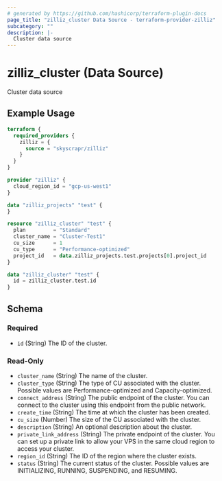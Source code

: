 ```yaml
---
# generated by https://github.com/hashicorp/terraform-plugin-docs
page_title: "zilliz_cluster Data Source - terraform-provider-zilliz"
subcategory: ""
description: |-
  Cluster data source
---
```


# zilliz_cluster (Data Source)

Cluster data source

## Example Usage

```terraform
terraform {
  required_providers {
    zilliz = {
      source = "skyscrapr/zilliz"
    }
  }
}

provider "zilliz" {
  cloud_region_id = "gcp-us-west1"
}

data "zilliz_projects" "test" {
}

resource "zilliz_cluster" "test" {
  plan         = "Standard"
  cluster_name = "Cluster-Test1"
  cu_size      = 1
  cu_type      = "Performance-optimized"
  project_id   = data.zilliz_projects.test.projects[0].project_id
}

data "zilliz_cluster" "test" {
  id = zilliz_cluster.test.id
}
```

<!-- schema generated by tfplugindocs -->
## Schema

### Required

- `id` (String) The ID of the cluster.

### Read-Only

- `cluster_name` (String) The name of the cluster.
- `cluster_type` (String) The type of CU associated with the cluster. Possible values are Performance-optimized and Capacity-optimized.
- `connect_address` (String) The public endpoint of the cluster. You can connect to the cluster using this endpoint from the public network.
- `create_time` (String) The time at which the cluster has been created.
- `cu_size` (Number) The size of the CU associated with the cluster.
- `description` (String) An optional description about the cluster.
- `private_link_address` (String) The private endpoint of the cluster. You can set up a private link to allow your VPS in the same cloud region to access your cluster.
- `region_id` (String) The ID of the region where the cluster exists.
- `status` (String) The current status of the cluster. Possible values are INITIALIZING, RUNNING, SUSPENDING, and RESUMING.
